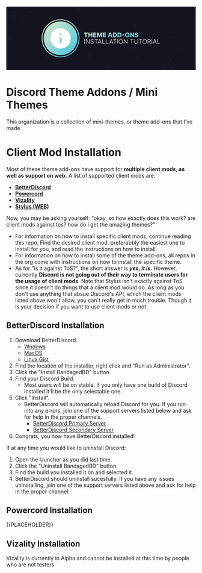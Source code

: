![Banner](./assets/banner.png)

# Discord Theme Addons / Mini Themes
This organization is a collection of mini-themes, or theme add-ons that I've made. 

# Client Mod Installation
Most of these theme add-ons have support for **multiple client mods, as well as support on web.** A list of supported client mods are:
- **[BetterDiscord](https://betterdiscord.net)**
- **[Powercord](https://powercord.dev)**
- **[Vizality](https://vizality.com/)**
- **[Stylus (WEB)](https://github.com/openstyles/stylus)**

Now, you may be asking yourself: "okay, so how exactly does this work? are client mods against tos? how do i get the amazing themes?" 
- For information on how to install specific client mods, continue reading this repo. Find the desired client mod, preferabbly the easiest one to install for you, and read the instructions on how to install.
- For information on how to install some of the theme add-ons, all repos in the org come with instructions on how to install the specific theme. 
- As for "is it against ToS?", the short answer is ***yes, it is.*** However, currently **Discord is not going out of their way to terminate users for the usage of client mods**. Note that Stylus isn't exactly against ToS since it doesn't do things that a client mod would do. As long as you don't use anything that absue Discord's API, which the client mods listed above won't allow, you can't really get in much trouble. Though it is your decision if you want to use client mods or not.

## BetterDiscord Installation
1. Download BetterDiscord.
    - [Wndows](https://github.com/rauenzi/BBDInstaller/releases/download/v1.0.5/BandagedBD.exe)
    - [MacOS](https://github.com/rauenzi/BBDInstaller/releases/download/v1.0.5/BandagedBD_Mac.zip)
    - [Linux Gist](https://gist.github.com/ObserverOfTime/d7e60eb9aa7fe837545c8cb77cf31172)
2. Find the location of the installer, right click and "Run as Administrator".
3. Click the "Install BandagedBD" button.
4. Find your Discord Build.
    - Most users will be on stable. If you only have one build of Discord installed it'll be the only selectable one.
5. Click "Install".
    - BetterDiscord will automatically reload Discord for you. If you run into any errors, join one of the support servers listed below and ask for help in the proper channels.
      - [BetterDiscord Primary Server](https://discord.gg/0Tmfo5ZbORCRqbAd)
      - [BetterDiscord Secondary Server](https://discord.gg/2HScm8j)
6. Congrats, you now have BetterDiscord installed!

If at any time you would like to uninstall Discord:
1. Open the launcher as you did last time.
2. Click the "Uninstall BandagedBD" button.
3. Find the build you installed it on and selected it.
4. BetterDiscord should uninstall sucesfully. If you have any issues uninstalling, join one of the support servers listed above and ask for help in the proper channel.

## Powercord Installation
{{PLACEHOLDER}}

## Vizality Installation
Vizality is currently in Alpha and cannot be installed at this time by people who are not testers.
